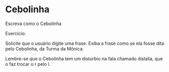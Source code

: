 # Cebolinha
Escreva como o Cebolinha


Exercício:

Solicite que o usuário digite uma frase. Exiba a frase como se ela fosse dita pelo Cebolinha, da Turma da Mônica.



Lembre-se que o Cebolinha tem um disturbio na fala chamado dislalia, que o faz trocar o r pelo l.
